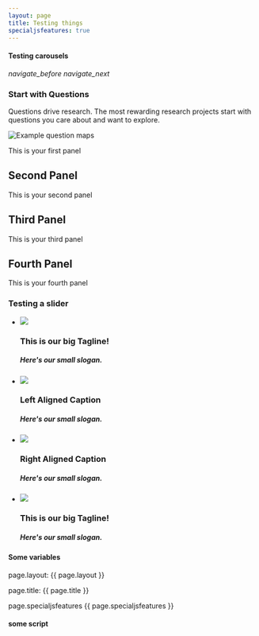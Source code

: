 ```yaml
---
layout: page
title: Testing things
specialjsfeatures: true
---
```

#### Testing carousels

<div class="carousel carousel-slider left" data-indicators="true">
    <div class="carousel-fixed-item center">
      <a class="btn waves-effect white grey-text darken-text-2 prevButton"><i class="material-icons">navigate_before</i></a>
      <a class="btn waves-effect white grey-text darken-text-2 nextButton"><i class="material-icons">navigate_next</i></a>
    </div>
    <div class="carousel-item blue lighten-1 white-text" href="#one!">
      <h3>Start with Questions</h3>
    <p class="intro"><span class="dropcap">Q</span>uestions drive research. The most rewarding research projects start with questions you care about and want to explore.</p> <img class="responsive-img materialboxed" src="https://dmcwo.github.io/research-tips/assets/img/content/question-map-examples.jpg" alt="Example question maps" data-caption="Example question maps">
      <p class="white-text">This is your first panel</p>
    </div>
    <div class="carousel-item amber white-text" href="#two!">
      <h2>Second Panel</h2>
      <p class="white-text">This is your second panel</p>
    </div>
    <div class="carousel-item green white-text" href="#three!">
      <h2>Third Panel</h2>
      <p class="white-text">This is your third panel</p>
    </div>
    <div class="carousel-item blue white-text" href="#four!">
      <h2>Fourth Panel</h2>
      <p class="white-text">This is your fourth panel</p>
    </div>
</div>


### Testing a slider

  <div class="slider">
    <ul class="slides">
      <li>
        <img src="http://lorempixel.com/580/250/nature/1"> <!-- random image -->
        <div class="caption center-align">
          <h3>This is our big Tagline!</h3>
          <h5 class="light grey-text text-lighten-3">Here's our small slogan.</h5>
        </div>
      </li>
      <li>
        <img src="http://lorempixel.com/580/250/nature/2"> <!-- random image -->
        <div class="caption left-align">
          <h3>Left Aligned Caption</h3>
          <h5 class="light grey-text text-lighten-3">Here's our small slogan.</h5>
        </div>
      </li>
      <li>
        <img src="http://lorempixel.com/580/250/nature/3"> <!-- random image -->
        <div class="caption right-align">
          <h3>Right Aligned Caption</h3>
          <h5 class="light grey-text text-lighten-3">Here's our small slogan.</h5>
        </div>
      </li>
      <li>
        <img src="http://lorempixel.com/580/250/nature/4"> <!-- random image -->
        <div class="caption center-align">
          <h3>This is our big Tagline!</h3>
          <h5 class="light grey-text text-lighten-3">Here's our small slogan.</h5>
        </div>
      </li>
    </ul>
  </div>

#### Some variables

page.layout: {{ page.layout }}

page.title: {{ page.title }}

page.specialjsfeatures {{ page.specialjsfeatures }}

#### some script

<script type="text/javascript">
// Next slide
$('.carousel').carousel('next');
$('.carousel').carousel('next', 3); // Move next n times.
// Previous slide
$('.carousel').carousel('prev');
$('.carousel').carousel('prev', 4); // Move prev n times.
// Set to nth slide
$('.carousel').carousel('set', 4);
</script>

